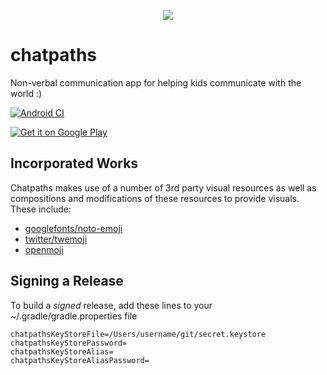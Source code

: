 <p align="center">
    <img src="https://repository-images.githubusercontent.com/621977748/fe1876d7-8b11-4fb1-adee-112fe2ce15d6" />
</p>

# chatpaths
Non-verbal communication app for helping kids communicate with the world :)

[![Android CI](https://github.com/gyund/chatpaths/actions/workflows/android.yml/badge.svg)](https://github.com/gyund/chatpaths/actions/workflows/android.yml)

<a href='https://play.google.com/store/apps/details?id=com.gy.chatpaths.aac.app'><img alt='Get it on Google Play' src='https://play.google.com/intl/en_us/badges/static/images/badges/en_badge_web_generic.png' style="max-width:100%;"/></a>

## Incorporated Works

Chatpaths makes use of a number of 3rd party visual resources as well as compositions and 
modifications of these resources to provide visuals. These include:

- [googlefonts/noto-emoji](https://github.com/googlefonts/noto-emoji/blob/master/LICENSE)
- [twitter/twemoji](https://github.com/twitter/twemoji/blob/master/LICENSE-GRAPHICS) 
- [openmoji](https://github.com/hfg-gmuend/openmoji/blob/master/LICENSE.txt)

## Signing a Release

To build a _signed_ release, add these lines to your ~/.gradle/gradle.properties file

```
chatpathsKeyStoreFile=/Users/username/git/secret.keystore
chatpathsKeyStorePassword=
chatpathsKeyStoreAlias=
chatpathsKeyStoreAliasPassword=
```
